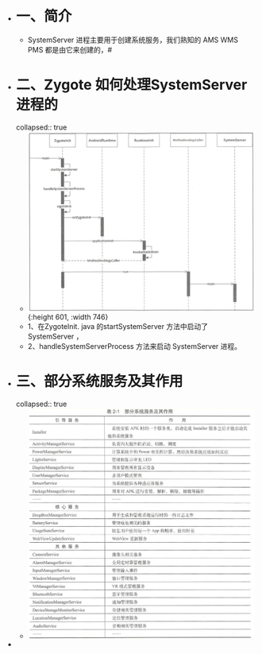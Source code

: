 - # 一、简介
	- SystemServer 进程主要用于创建系统服务，我们熟知的 AMS WMS PMS 都是由它来创建的，#
- # 二、Zygote 如何处理SystemServer 进程的
  collapsed:: true
	- ![image.png](../assets/image_1660120698552_0.png){:height 601, :width 746}
	- 1、在Zygotelnit. java 的startSystemServer 方法中启动了 SystemServer ，
	- 2、handleSystemServerProcess 方法来启动 SystemServer 进程。
- # 三、部分系统服务及其作用
  collapsed:: true
	- ![image.png](../assets/image_1660121188436_0.png)
-